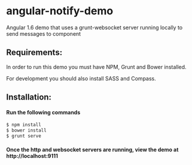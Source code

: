 # angular-notify-demo
Angular 1.6 demo that uses a grunt-websocket server running locally to send messages to component

## Requirements:
In order to run this demo you must have NPM, Grunt and Bower installed. 

For development you should also install SASS and Compass.

## Installation:

#### Run the following commands
```bash
$ npm install
$ bower install
$ grunt serve
```
#### Once the http and websocket servers are running, view the demo at http://localhost:9111
